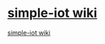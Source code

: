 # [simple-iot wiki](https://github.com/mrolarik/simple-iot/wiki)

[simple-iot wiki](https://github.com/mrolarik/simple-iot/wiki)
